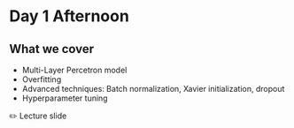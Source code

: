 # Day 1 Afternoon

## What we cover
* Multi-Layer Percetron model
* Overfitting
* Advanced techniques: Batch normalization, Xavier initialization, dropout
* Hyperparameter tuning

:pencil2: Lecture slide
